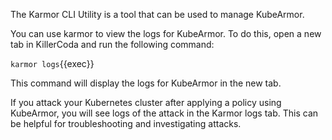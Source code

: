 
The Karmor CLI Utility is a tool that can be used to manage KubeArmor.

You can use karmor to view the logs for KubeArmor. To do this, open a new tab in KillerCoda and run the following command:

`karmor logs`{{exec}}

This command will display the logs for KubeArmor in the new tab.

If you attack your Kubernetes cluster after applying a policy using KubeArmor, you will see logs of the attack in the Karmor logs tab. This can be helpful for troubleshooting and investigating attacks.

